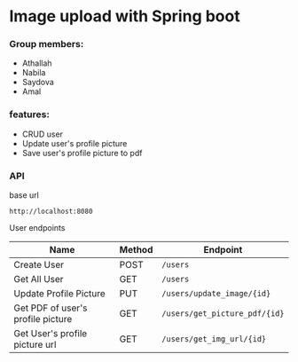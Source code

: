 # Image upload with Spring boot

### Group members:
- Athallah
- Nabila
- Saydova
- Amal

### features:
- CRUD user
- Update user's profile picture
- Save user's profile picture to pdf

### API
base url
```shell
http://localhost:8080
```
User endpoints

| Name                              | Method | Endpoint                    |
|-----------------------------------|--------|-----------------------------|
| Create User                       | POST   | `/users`                      |
| Get All User                      | GET    | `/users`                      |
| Update Profile Picture            | PUT    | `/users/update_image/{id}`    |
| Get PDF of user's profile picture | GET    | `/users/get_picture_pdf/{id}` |
| Get User's profile picture url    | GET    | `/users/get_img_url/{id}`     |
